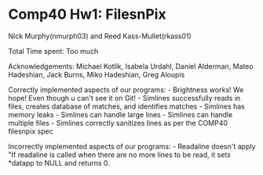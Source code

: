 # Comp40 Hw1: FilesnPix
Nick Murphy(nmurph03) and Reed Kass-Mullet(rkass01)



Total Time spent: Too much

Acknowledgements:
Michael Kotlik, Isabela Urdahl, Daniel Alderman, Mateo Hadeshian, Jack Burns, Miko Hadeshian, Greg Aloupis


Correctly implemented aspects of our programs:
    - Brightness works! We hope! Even though u can't see it on Git!
    - Simlines successfully reads in files, creates database of matches, and identifies matches
    - Simlines has memory leaks
    - Simlines can handle large lines
    - Simlines can handle multiple files
    - Simlines correctly sanitizes lines as per the COMP40 filesnpix spec

Incorrectly implemented aspects of our programs:
    - Readaline doesn't apply "If readaline is called when there are no more lines to be read, 
        it sets *datapp to NULL and returns 0.
